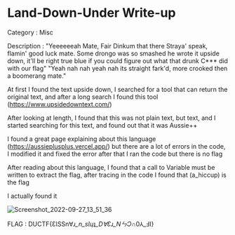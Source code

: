 # Land-Down-Under Write-up


Category : Misc


Description : 
"Yeeeeeeah Mate, Fair Dinkum that there Straya' speak, flamin' good luck mate. Some drongo was so smashed he wrote it upside down, it'll be right true blue if you could figure out what that drunk C*** did with our flag"
"Yeah nah nah yeah nah its straight fark'd, more crooked then a boomerang mate."


At first I found the text upside down, I searched for a tool that can return the original text, and after a long search I found this tool (https://www.upsidedowntext.com/)


After looking at length, I found that this was not plain text, but text, and I started searching for this text, and found out that it was Aussie++

I found a great page explaining about this language (https://aussieplusplus.vercel.app/) but there are a lot of errors in the code, I modified it and fixed the error after that I ran the code but there is no flag

After reading about this language, I found that a call to Variable must be written to extract the flag, after tracing in the code I found that (a_hiccup) is the flag

I actually found it

![Screenshot_2022-09-27_13_51_36](https://user-images.githubusercontent.com/80649768/192601504-b9c44a83-51fa-4ade-9414-c1a0b57676ab.png)


FLAG : DUCTF{ƐƖSSn∀_ɹ_n_sƖɥʇ_D∀Ɛɹ_NㄣƆ_∩0⅄_ℲI}
